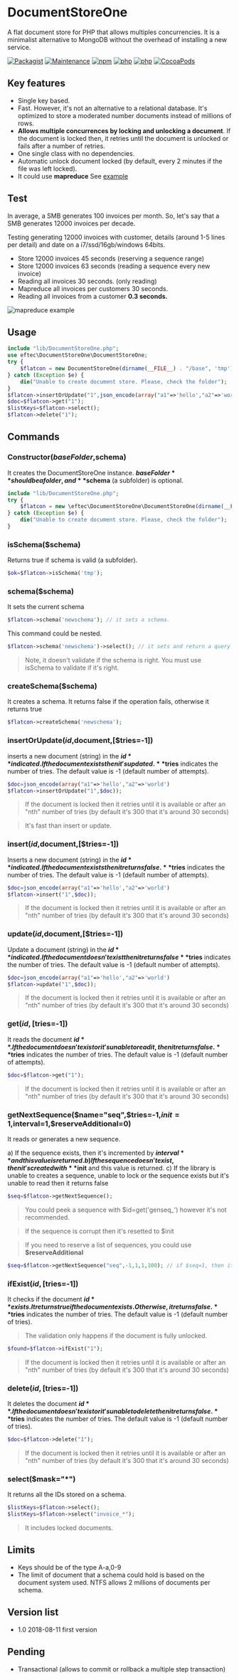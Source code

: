 # DocumentStoreOne
A flat document store for PHP that allows multiples concurrencies. It is a minimalist alternative to MongoDB without the overhead of installing a new service.

[![Packagist](https://img.shields.io/packagist/l/doctrine/orm.svg)]()
[![Maintenance](https://img.shields.io/maintenance/yes/2018.svg)]()
[![npm](https://img.shields.io/badge/npm-%3E4.1-blue.svg)]()
[![php](https://img.shields.io/badge/php->5.4-green.svg)]()
[![php](https://img.shields.io/badge/php-7.x-green.svg)]()
[![CocoaPods](https://img.shields.io/badge/docs-40%25-yellow.svg)]()

## Key features
- Single key based.
- Fast. However, it's not an alternative to a relational database. It's optimized to store a moderated number documents instead of millions of rows.
- **Allows multiple concurrences by locking and unlocking a document**. If the document is locked then, it retries until the document is unlocked or fails after a number of retries.
- One single class with no dependencies.
- Automatic unlock document locked (by default, every 2 minutes if the file was left locked).
- It could use **mapreduce** See [example](https://github.com/EFTEC/DocumentStoreOne/blob/master/examples/4_example_read_mapreduce.php)

## Test 

In average, a SMB generates 100 invoices per month. So, let's say that a SMB generates 12000 invoices per decade.  

Testing generating 12000 invoices with customer, details (around 1-5 lines per detail) and date on a i7/ssd/16gb/windows 64bits.

* Store 12000 invoices 45 seconds (reserving a sequence range)  
* Store 12000 invoices  63 seconds (reading a sequence every new invoice)  
* Reading all invoices 30 seconds. (only reading) 
* Mapreduce all invoices per customers 30 seconds.  
* Reading all invoices from a customer **0.3 seconds.**
  
![mapreduce example](https://github.com/EFTEC/DocumentStoreOne/blob/master/doc/mapreduce.jpg "mapreduce on php")


## Usage

```php
include "lib/DocumentStoreOne.php";
use eftec\DocumentStoreOne\DocumentStoreOne;
try {
    $flatcon = new DocumentStoreOne(dirname(__FILE__) . "/base", 'tmp');
} catch (Exception $e) {
    die("Unable to create document store. Please, check the folder");
}
$flatcon->insertOrUpdate("1",json_encode(array("a1"=>'hello',"a2"=>'world')));
$doc=$flatcon->get("1");
$listKeys=$flatcon->select();
$flatcon->delete("1");
```

## Commands

### Constructor($baseFolder,$schema)

It creates the DocumentStoreOne instance.   **$baseFolder** should be a folder, and **$schema** (a subfolder) is optional.

```php
include "lib/DocumentStoreOne.php";
try {
    $flatcon = new \eftec\DocumentStoreOne\DocumentStoreOne(dirname(__FILE__) . "/base", 'tmp');
} catch (Exception $e) {
    die("Unable to create document store. Please, check the folder");
}
```

### isSchema($schema)

Returns true if schema is valid (a subfolder).
```php
$ok=$flatcon->isSchema('tmp');
```
### schema($schema)

It sets the current schema
```php
$flatcon->schema('newschema'); // it sets a schema.
```
This command could be nested.  

```php
$flatcon->schema('newschema')->select(); // it sets and return a query
```

> Note, it doesn't validate if the schema is right.  You must use isSchema to validate if it's right.

### createSchema($schema) 

It creates a schema. It returns false if the operation fails, otherwise it returns true

```php
$flatcon->createSchema('newschema'); 
```

### insertOrUpdate($id,$document,[$tries=-1])

inserts a new document (string) in the **$id** indicated. If the document exists then it's updated.  
**$tries** indicates the number of tries. The default value is -1 (default number of attempts).  

```php
$doc=json_encode(array("a1"=>'hello',"a2"=>'world')
$flatcon->insertOrUpdate("1",$doc));
```
> If the document is locked then it retries until it is available or after an "nth" number of tries (by default it's 300 that it's around 30 seconds)

> It's fast than insert or update.

### insert($id,$document,[$tries=-1])

Inserts a new document (string) in the **$id** indicated. If the document exists then it returns false.  
**$tries** indicates the number of tries. The default value is -1 (default number of attempts).  

```php
$doc=json_encode(array("a1"=>'hello',"a2"=>'world')
$flatcon->insert("1",$doc));
```

> If the document is locked then it retries until it is available or after an "nth" number of tries (by default it's 300 that it's around 30 seconds)

### update($id,$document,[$tries=-1])

Update a document (string) in the **$id** indicated. If the document doesn't exist then it returns false  
**$tries** indicates the number of tries. The default value is -1 (default number of attempts).  

```php
$doc=json_encode(array("a1"=>'hello',"a2"=>'world')
$flatcon->update("1",$doc));
```

> If the document is locked then it retries until it is available or after an "nth" number of tries (by default it's 300 that it's around 30 seconds)


### get($id,[$tries=-1])

It reads the document **$id**.  If the document doesn't exist or it's unable to read it, then it returns false.  
**$tries** indicates the number of tries. The default value is -1 (default number of attempts).  

```php
$doc=$flatcon->get("1");
```

> If the document is locked then it retries until it is available or after an "nth" number of tries (by default it's 300 that it's around 30 seconds)

### getNextSequence($name="seq",$tries=-1,$init=1,$interval=1,$reserveAdditional=0)

It reads or generates a new sequence.

a) If the sequence exists, then it's incremented by **$interval** and this value is returned.  
b) If the sequence doesn't exist, then it's created with **$init** and this value is returned.
c) If the library is unable to creates a sequence, unable to lock or the sequence exists but it's unable to read then it returns false

```php
$seq=$flatcon->getNextSequence();
```

> You could peek a sequence with $id=get('genseq_<name>') however it's not recommended.

> If the sequence is corrupt then it's resetted to $init

> If you need to reserve a list of sequences, you could use **$reserveAdditional**

```php
$seq=$flatcon->getNextSequence("seq",-1,1,1,100); // if $seq=1, then it's reserved up to the 101. The next value will be 102.
```

### ifExist($id,[$tries=-1])

It checks if the document **$id** exists.  It returns true if the document exists. Otherwise, it returns false.  
**$tries** indicates the number of tries. The default value is -1 (default number of tries).  
>The validation only happens if the document is fully unlocked.  

```php
$found=$flatcon->ifExist("1");
```

> If the document is locked then it retries until it is available or after an "nth" number of tries (by default it's 300 that it's around 30 seconds)

### delete($id,[$tries=-1])

It deletes the document **$id**.  If the document doesn't exist or it's unable to delete then it returns false.  
**$tries** indicates the number of tries. The default value is -1 (default number of tries).  

```php
$doc=$flatcon->delete("1");
```
> If the document is locked then it retries until it is available or after an "nth" number of tries (by default it's 300 that it's around 30 seconds)

### select($mask="*")

It returns all the IDs stored on a schema.  

```php
$listKeys=$flatcon->select();
$listKeys=$flatcon->select("invoice_*");
```
> It includes locked documents.

## Limits
- Keys should be of the type A-a,0-9  
- The limit of document that a schema could hold is based on the document system used. NTFS allows 2 millions of documents per schema.  

## Version list

- 1.0 2018-08-11 first version

## Pending

- Transactional (allows to commit or rollback a multiple step transaction)
